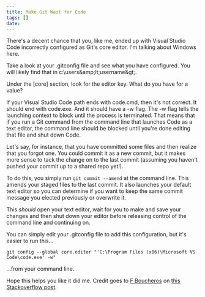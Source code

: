 ```yaml
---
title: Make Git Wait for Code
tags: []
date: 
---
```


There's a decent chance that you, like me, ended up with Visual Studio Code incorrectly configured as Git's core editor. I'm talking about Windows here.

Take a look at your .gitconfig file and see what you have configured. You will likely find that in c:\users\&amp;lt;username&amp;gt;\.

Under the [core] section, look for the editor key. What do you have for a value?

If your Visual Studio Code path ends with code.cmd, then it's not correct. It should end with code.exe. And it should have a -w flag. The -w flag tells the launching context to block until the process is terminated. That means that if you run a Git command from the command line that launches Code as a text editor, the command line should be blocked until you're done editing that file and shut down Code.

Let's say, for instance, that you have committed some files and then realize that you forgot one. You could commit it as a new commit, but it makes more sense to tack the change on to the last commit (assuming you haven't pushed your commit up to a shared repo yet!).

To do this, you simply run `git commit --amend` at the command line. This amends your staged files to the last commit. It also launches your default text editor so you can determine if you want to keep the same commit message you elected previously or overwrite it.

This _should_ open your text editor, wait for you to make and save your changes and then shut down your editor before releasing control of the command line and continuing on.

You can simply edit your .gitconfig file to add this configuration, but it's easier to run this...

`git config --global core.editor "'C:\Program Files (x86)\Microsoft VS Code\code.exe' -w"`

...from your command line.

Hope this helps you like it did me. Credit goes to [F Boucheros](http://stackoverflow.com/users/431072/f-boucheros) on [this Stackoverflow post](http://stackoverflow.com/questions/30024353/how-to-use-visual-studio-code-as-default-editor-for-git).